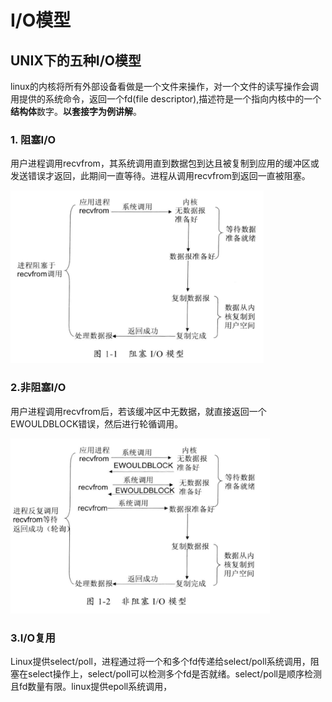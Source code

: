 # I/O模型
## UNIX下的五种I/O模型

linux的内核将所有外部设备看做是一个文件来操作，对一个文件的读写操作会调用提供的系统命令，返回一个fd(file descriptor),描述符是一个指向内核中的一个**结构体**数字。**以套接字为例讲解**。

### 1. 阻塞I/O
用户进程调用recvfrom，其系统调用直到数据包到达且被复制到应用的缓冲区或发送错误才返回，此期间一直等待。进程从调用recvfrom到返回一直被阻塞。

![title](https://raw.githubusercontent.com/pallcard/noteImg/master/noteImg/2020/03/15/Popo%E6%88%AA%E5%9B%BE2020315234928-1584287378785.png?token=AHBYBJ63AXOUK4ZEHTY6F226NZHNC)

### 2.非阻塞I/O
用户进程调用recvfrom后，若该缓冲区中无数据，就直接返回一个EWOULDBLOCK错误，然后进行轮循调用。

![title](https://raw.githubusercontent.com/pallcard/noteImg/master/noteImg/2020/03/16/Popo%E6%88%AA%E5%9B%BE20203160058-1584288230703.png)

### 3.I/O复用
Linux提供select/poll，进程通过将一个和多个fd传递给select/poll系统调用，阻塞在select操作上，select/poll可以检测多个fd是否就绪。select/poll是顺序检测且fd数量有限。linux提供epoll系统调用，
















